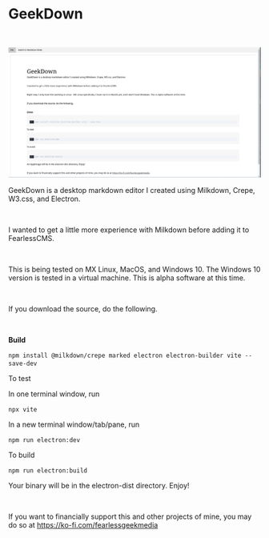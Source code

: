 # GeekDown

<br />

![1.00](geekdown-window.png)

GeekDown is a desktop markdown editor I created using Milkdown, Crepe, W3.css, and Electron.&#x20;

<br />

I wanted to get a little more experience with Milkdown before adding it to FearlessCMS.&#x20;

<br />

This is being tested on MX Linux, MacOS, and Windows 10. The Windows 10 version is tested in a virtual machine. This is alpha software at this time.

<br />

If you download the source, do the following.

<br />

**Build**

```
npm install @milkdown/crepe marked electron electron-builder vite --save-dev
```

To test

In one terminal window, run
```
npx vite
```

In a new terminal window/tab/pane, run

```
npm run electron:dev
```

To build

```
npm run electron:build
```

Your binary will be in the electron-dist directory. Enjoy!

<br />

If you want to financially support this and other projects of mine, you may do so at <https://ko-fi.com/fearlessgeekmedia>

<br />
